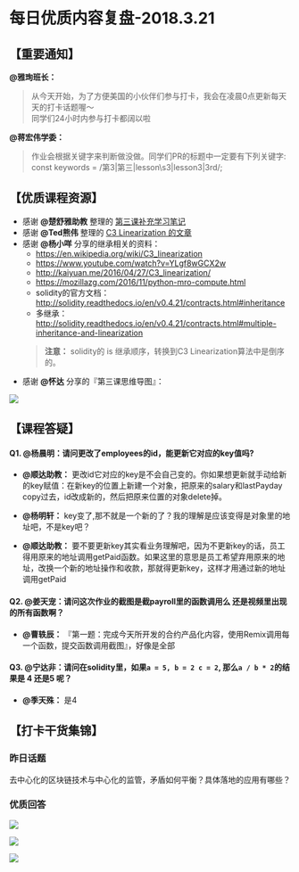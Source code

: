 # 每日优质内容复盘-2018.3.21

## 【重要通知】

**@雅珣班长：** 

> 从今天开始，为了方便美国的小伙伴们参与打卡，我会在凌晨0点更新每天天的打卡话题喔～  
> 同学们24小时内参与打卡都阔以啦

**@蒋宏伟学委：**  

> 作业会根据关键字来判断做没做。同学们PR的标题中一定要有下列关键字:  
> const keywords = /第3|第三|lesson\s3|lesson3|3rd/;

## 【优质课程资源】

- 感谢 **@楚舒雅助教** 整理的 [第三课补充学习笔记](https://github.com/Guigulive/Wiki/wiki/Lesson-3-%E8%A1%A5%E5%85%85%E5%AD%A6%E4%B9%A0%E7%AC%94%E8%AE%B0)
- 感谢 **@Ted熊伟** 整理的 [C3 Linearization 的文章](https://blog.tedxiong.com/C3_Linearization.html)
- 感谢 **@杨小咩** 分享的继承相关的资料：
    - https://en.wikipedia.org/wiki/C3_linearization  
    - https://www.youtube.com/watch?v=YLgf8wGCX2w  
    - http://kaiyuan.me/2016/04/27/C3_linearization/  
    - https://mozillazg.com/2016/11/python-mro-compute.html
    - solidity的官方文档：http://solidity.readthedocs.io/en/v0.4.21/contracts.html#inheritance
    - 多继承：http://solidity.readthedocs.io/en/v0.4.21/contracts.html#multiple-inheritance-and-linearization
    > **注意：** solidity的 is 继承顺序，转换到C3 Linearization算法中是倒序的。
- 感谢 **@怀达** 分享的『第三课思维导图』：

![](images/2018.3.21_mind_map3.png)

## 【课程答疑】

#### Q1. @杨晨明：请问更改了employees的id，能更新它对应的key值吗?

- **@顺达助教：** 更改id它对应的key是不会自己变的。你如果想更新就手动给新的key赋值：在新key的位置上新建一个对象，把原来的salary和lastPayday copy过去，id改成新的，然后把原来位置的对象delete掉。

- **@杨明轩：** key变了,那不就是一个新的了？我的理解是应该变得是对象里的地址吧，不是key吧？

- **@顺达助教：** 要不要更新key其实看业务理解吧，因为不更新key的话，员工得用原来的地址调用getPaid函数。如果这里的意思是员工希望弃用原来的地址，改换一个新的地址操作和收款，那就得更新key，这样才用通过新的地址调用getPaid

#### Q2. @姜天宠：请问这次作业的截图是截payroll里的函数调用么 还是视频里出现的所有函数啊？

- **@曹轶辰：** 『第一题：完成今天所开发的合约产品化内容，使用Remix调用每一个函数，提交函数调用截图』，好像是全部

#### Q3. @宁达非：请问在solidity里，如果`a = 5, b = 2 c = 2`, 那么`a / b * 2`的结果是 4 还是5 呢？

- **@季天殊：** 是4

## 【打卡干货集锦】

### 昨日话题

去中心化的区块链技术与中心化的监管，矛盾如何平衡？具体落地的应用有哪些？

### 优质回答

![](images/2018.3.21_card1.png)

![](images/2018.3.21_card2.png)

![](images/2018.3.21_card3.png)

